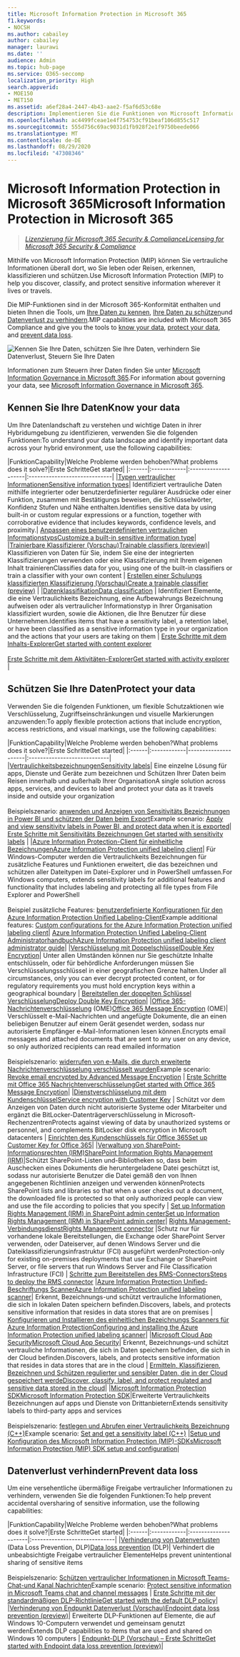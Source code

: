 ```yaml
---
title: Microsoft Information Protection in Microsoft 365
f1.keywords:
- NOCSH
ms.author: cabailey
author: cabailey
manager: laurawi
ms.date: ''
audience: Admin
ms.topic: hub-page
ms.service: O365-seccomp
localization_priority: High
search.appverid:
- MOE150
- MET150
ms.assetid: a6ef28a4-2447-4b43-aae2-f5af6d53c68e
description: Implementieren Sie die Funktionen von Microsoft Information Protection (MIP) mithilfe der Microsoft 365-Konformität, damit Sie vertrauliche Informationen überall dort, wo Sie leben oder Reisen, erkennen, klassifizieren und schützen können.
ms.openlocfilehash: ac4499fceae1e4f754753cf91beaf106d855c517
ms.sourcegitcommit: 555d756c69ac9031d1fb928f2e1f9750beede066
ms.translationtype: MT
ms.contentlocale: de-DE
ms.lasthandoff: 08/29/2020
ms.locfileid: "47308346"
---
```

# <a name="microsoft-information-protection-in-microsoft-365"></a><span data-ttu-id="a933e-103">Microsoft Information Protection in Microsoft 365</span><span class="sxs-lookup"><span data-stu-id="a933e-103">Microsoft Information Protection in Microsoft 365</span></span>

><span data-ttu-id="a933e-104">*[Lizenzierung für Microsoft 365 Security & Compliance](https://docs.microsoft.com/office365/servicedescriptions/microsoft-365-service-descriptions/microsoft-365-tenantlevel-services-licensing-guidance/microsoft-365-security-compliance-licensing-guidance)*</span><span class="sxs-lookup"><span data-stu-id="a933e-104">*[Licensing for Microsoft 365 Security & Compliance](https://docs.microsoft.com/office365/servicedescriptions/microsoft-365-service-descriptions/microsoft-365-tenantlevel-services-licensing-guidance/microsoft-365-security-compliance-licensing-guidance)*</span></span>

<span data-ttu-id="a933e-105">Mithilfe von Microsoft Information Protection (MIP) können Sie vertrauliche Informationen überall dort, wo Sie leben oder Reisen, erkennen, klassifizieren und schützen.</span><span class="sxs-lookup"><span data-stu-id="a933e-105">Use Microsoft Information Protection (MIP) to help you discover, classify, and protect sensitive information wherever it lives or travels.</span></span>

<span data-ttu-id="a933e-106">Die MIP-Funktionen sind in der Microsoft 365-Konformität enthalten und bieten Ihnen die Tools, um [Ihre Daten zu kennen](#know-your-data), [Ihre Daten zu schützen](#protect-your-data)und [Datenverlust zu verhindern](#prevent-data-loss).</span><span class="sxs-lookup"><span data-stu-id="a933e-106">MIP capabilities are included with Microsoft 365 Compliance and give you the tools to [know your data](#know-your-data), [protect your data](#protect-your-data), and [prevent data loss](#prevent-data-loss).</span></span>

![Kennen Sie Ihre Daten, schützen Sie Ihre Daten, verhindern Sie Datenverlust, Steuern Sie Ihre Daten](../media/powered-by-intelligent-platform.png)

<span data-ttu-id="a933e-108">Informationen zum Steuern ihrer Daten finden Sie unter [Microsoft Information Governance in Microsoft 365](manage-Information-governance.md).</span><span class="sxs-lookup"><span data-stu-id="a933e-108">For information about governing your data, see [Microsoft Information Governance in Microsoft 365](manage-Information-governance.md).</span></span>

## <a name="know-your-data"></a><span data-ttu-id="a933e-109">Kennen Sie Ihre Daten</span><span class="sxs-lookup"><span data-stu-id="a933e-109">Know your data</span></span>

<span data-ttu-id="a933e-110">Um Ihre Datenlandschaft zu verstehen und wichtige Daten in ihrer Hybridumgebung zu identifizieren, verwenden Sie die folgenden Funktionen:</span><span class="sxs-lookup"><span data-stu-id="a933e-110">To understand your data landscape and identify important data across your hybrid environment, use the following capabilities:</span></span>
 
|<span data-ttu-id="a933e-111">Funktion</span><span class="sxs-lookup"><span data-stu-id="a933e-111">Capability</span></span>|<span data-ttu-id="a933e-112">Welche Probleme werden behoben?</span><span class="sxs-lookup"><span data-stu-id="a933e-112">What problems does it solve?</span></span>|<span data-ttu-id="a933e-113">Erste Schritte</span><span class="sxs-lookup"><span data-stu-id="a933e-113">Get started</span></span>|
|:------|:------------|:--------------------|:-----------------------------|
|[<span data-ttu-id="a933e-114">Typen vertraulicher Informationen</span><span class="sxs-lookup"><span data-stu-id="a933e-114">Sensitive information types</span></span>](sensitive-information-type-entity-definitions.md)| <span data-ttu-id="a933e-115">Identifiziert vertrauliche Daten mithilfe integrierter oder benutzerdefinierter regulärer Ausdrücke oder einer Funktion, zusammen mit Bestätigungs beweisen, die Schlüsselwörter, Konfidenz Stufen und Nähe enthalten.</span><span class="sxs-lookup"><span data-stu-id="a933e-115">Identifies sensitive data by using built-in or custom regular expressions or a function, together with corroborative evidence that includes keywords, confidence levels, and proximity.</span></span>| [<span data-ttu-id="a933e-116">Anpassen eines benutzerdefinierten vertraulichen Informationstyps</span><span class="sxs-lookup"><span data-stu-id="a933e-116">Customize a built-in sensitive information type</span></span>](customize-a-built-in-sensitive-information-type.md)|
|[<span data-ttu-id="a933e-117">Trainierbare Klassifizierer (Vorschau)</span><span class="sxs-lookup"><span data-stu-id="a933e-117">Trainable classifiers (preview)</span></span>](classifier-getting-started-with.md)| <span data-ttu-id="a933e-118">Klassifizieren von Daten für Sie, indem Sie eine der integrierten Klassifizierungen verwenden oder eine Klassifizierung mit Ihrem eigenen Inhalt trainieren</span><span class="sxs-lookup"><span data-stu-id="a933e-118">Classifies data for you, using one of the built-in classifiers or train a classifier with your own content</span></span> | [<span data-ttu-id="a933e-119">Erstellen einer Schulungs klassifizierten Klassifizierung (Vorschau)</span><span class="sxs-lookup"><span data-stu-id="a933e-119">Create a trainable classifier (preview)</span></span>](classifier-creating-a-trainable-classifier.md) |
|[<span data-ttu-id="a933e-120">Datenklassifikation</span><span class="sxs-lookup"><span data-stu-id="a933e-120">Data classification</span></span>](data-classification-overview.md) | <span data-ttu-id="a933e-121">Identifiziert Elemente, die eine Vertraulichkeits Bezeichnung, eine Aufbewahrungs Bezeichnung aufweisen oder als vertraulicher Informationstyp in Ihrer Organisation klassifiziert wurden, sowie die Aktionen, die Ihre Benutzer für diese Unternehmen.</span><span class="sxs-lookup"><span data-stu-id="a933e-121">Identifies items that have a sensitivity label, a retention label, or have been classified as a sensitive information type in your organization and the actions that your users are taking on them</span></span>  | [<span data-ttu-id="a933e-122">Erste Schritte mit dem Inhalts-Explorer</span><span class="sxs-lookup"><span data-stu-id="a933e-122">Get started with content explorer</span></span>](data-classification-content-explorer.md)<br /><br /> [<span data-ttu-id="a933e-123">Erste Schritte mit dem Aktivitäten-Explorer</span><span class="sxs-lookup"><span data-stu-id="a933e-123">Get started with activity explorer</span></span>](data-classification-activity-explorer.md) |

## <a name="protect-your-data"></a><span data-ttu-id="a933e-124">Schützen Sie Ihre Daten</span><span class="sxs-lookup"><span data-stu-id="a933e-124">Protect your data</span></span>

<span data-ttu-id="a933e-125">Verwenden Sie die folgenden Funktionen, um flexible Schutzaktionen wie Verschlüsselung, Zugriffseinschränkungen und visuelle Markierungen anzuwenden:</span><span class="sxs-lookup"><span data-stu-id="a933e-125">To apply flexible protection actions that include encryption, access restrictions, and visual markings, use the following capabilities:</span></span>

|<span data-ttu-id="a933e-126">Funktion</span><span class="sxs-lookup"><span data-stu-id="a933e-126">Capability</span></span>|<span data-ttu-id="a933e-127">Welche Probleme werden behoben?</span><span class="sxs-lookup"><span data-stu-id="a933e-127">What problems does it solve?</span></span>|<span data-ttu-id="a933e-128">Erste Schritte</span><span class="sxs-lookup"><span data-stu-id="a933e-128">Get started</span></span>|
|:------|:------------|---------------------|:----------------------------|
|[<span data-ttu-id="a933e-129">Vertraulichkeitsbezeichnungen</span><span class="sxs-lookup"><span data-stu-id="a933e-129">Sensitivity labels</span></span>](sensitivity-labels.md)| <span data-ttu-id="a933e-130">Eine einzelne Lösung für apps, Dienste und Geräte zum bezeichnen und Schützen Ihrer Daten beim Reisen innerhalb und außerhalb Ihrer Organisation</span><span class="sxs-lookup"><span data-stu-id="a933e-130">A single solution across apps, services, and devices to label and protect your data as it travels inside and outside your organization</span></span> <br /><br /><span data-ttu-id="a933e-131">Beispielszenario: [anwenden und Anzeigen von Sensitivitäts Bezeichnungen in Power BI und schützen der Daten beim Export](https://docs.microsoft.com/power-bi/admin/service-security-data-protection-overview)</span><span class="sxs-lookup"><span data-stu-id="a933e-131">Example scenario: [Apply and view sensitivity labels in Power BI, and protect data when it is exported](https://docs.microsoft.com/power-bi/admin/service-security-data-protection-overview)</span></span>|[<span data-ttu-id="a933e-132"> Erste Schritte mit Sensitivitäts Bezeichnungen</span><span class="sxs-lookup"><span data-stu-id="a933e-132"> Get started with sensitivity labels</span></span>](get-started-with-sensitivity-labels.md) |
|[<span data-ttu-id="a933e-133">Azure Information Protection-Client für einheitliche Bezeichnungen</span><span class="sxs-lookup"><span data-stu-id="a933e-133">Azure Information Protection unified labeling client</span></span>](https://docs.microsoft.com/azure/information-protection/rms-client/aip-clientv2)| <span data-ttu-id="a933e-134">Für Windows-Computer werden die Vertraulichkeits Bezeichnungen für zusätzliche Features und Funktionen erweitert, die das bezeichnen und schützen aller Dateitypen im Datei-Explorer und in PowerShell umfassen.</span><span class="sxs-lookup"><span data-stu-id="a933e-134">For Windows computers, extends sensitivity labels for additional features and functionality that includes labeling and protecting all file types from File Explorer and PowerShell</span></span><br /><br /> <span data-ttu-id="a933e-135">Beispiel zusätzliche Features: [benutzerdefinierte Konfigurationen für den Azure Information Protection Unified Labeling-Client](https://docs.microsoft.com/azure/information-protection/rms-client/clientv2-admin-guide-customizations)</span><span class="sxs-lookup"><span data-stu-id="a933e-135">Example additional features: [Custom configurations for the Azure Information Protection unified labeling client](https://docs.microsoft.com/azure/information-protection/rms-client/clientv2-admin-guide-customizations)</span></span>| [<span data-ttu-id="a933e-136">Azure Information Protection Unified Labeling-Client Administratorhandbuch</span><span class="sxs-lookup"><span data-stu-id="a933e-136">Azure Information Protection unified labeling client administrator guide</span></span>](https://docs.microsoft.com/azure/information-protection/rms-client/clientv2-admin-guide)|
|[<span data-ttu-id="a933e-137">Verschlüsselung mit Doppelschlüssel</span><span class="sxs-lookup"><span data-stu-id="a933e-137">Double Key Encryption</span></span>](double-key-encryption.md)| <span data-ttu-id="a933e-138">Unter allen Umständen können nur Sie geschützte Inhalte entschlüsseln, oder für behördliche Anforderungen müssen Sie Verschlüsselungsschlüssel in einer geografischen Grenze halten.</span><span class="sxs-lookup"><span data-stu-id="a933e-138">Under all circumstances, only you can ever decrypt protected content, or for regulatory requirements you must hold encryption keys within a geographical boundary</span></span> | [<span data-ttu-id="a933e-139">Bereitstellen der doppelten Schlüssel Verschlüsselung</span><span class="sxs-lookup"><span data-stu-id="a933e-139">Deploy Double Key Encryption</span></span>](double-key-encryption.md#deploy-double-key-encryption)|
|<span data-ttu-id="a933e-140">[Office 365-Nachrichtenverschlüsselung](ome.md) (OME)</span><span class="sxs-lookup"><span data-stu-id="a933e-140">[Office 365 Message Encryption](ome.md) (OME)</span></span>| <span data-ttu-id="a933e-141">Verschlüsselt e-Mail-Nachrichten und angefügte Dokumente, die an einen beliebigen Benutzer auf einem Gerät gesendet werden, sodass nur autorisierte Empfänger e-Mail-Informationen lesen können.</span><span class="sxs-lookup"><span data-stu-id="a933e-141">Encrypts email messages and attached documents that are sent to any user on any device, so only authorized recipients can read emailed information</span></span>  <br /><br /><span data-ttu-id="a933e-142">Beispielszenario: [widerrufen von e-Mails, die durch erweiterte Nachrichtenverschlüsselung verschlüsselt wurden](revoke-ome-encrypted-mail.md)</span><span class="sxs-lookup"><span data-stu-id="a933e-142">Example scenario: [Revoke email encrypted by Advanced Message Encryption](revoke-ome-encrypted-mail.md)</span></span> | [<span data-ttu-id="a933e-143">Erste Schritte mit Office 365 Nachrichtenverschlüsselung</span><span class="sxs-lookup"><span data-stu-id="a933e-143">Get started with Office 365 Message Encryption</span></span>](set-up-new-message-encryption-capabilities.md)|
|[<span data-ttu-id="a933e-144">Dienstverschlüsselung mit dem Kundenschlüssel</span><span class="sxs-lookup"><span data-stu-id="a933e-144">Service encryption with Customer Key</span></span>](customer-key-overview.md) | <span data-ttu-id="a933e-145">Schützt vor dem Anzeigen von Daten durch nicht autorisierte Systeme oder Mitarbeiter und ergänzt die BitLocker-Datenträgerverschlüsselung in Microsoft-Rechenzentren</span><span class="sxs-lookup"><span data-stu-id="a933e-145">Protects against viewing of data by unauthorized systems or personnel, and complements BitLocker disk encryption in Microsoft datacenters</span></span> | [<span data-ttu-id="a933e-146">Einrichten des Kundenschlüssels für Office 365</span><span class="sxs-lookup"><span data-stu-id="a933e-146">Set up Customer Key for Office 365</span></span>](customer-key-set-up.md)|
|[<span data-ttu-id="a933e-147">Verwaltung von SharePoint-Informationsrechten (IRM)</span><span class="sxs-lookup"><span data-stu-id="a933e-147">SharePoint Information Rights Management (IRM)</span></span>](set-up-irm-in-sp-admin-center.md#irm-enable-sharepoint-document-libraries-and-lists)|<span data-ttu-id="a933e-148">Schützt SharePoint-Listen und-Bibliotheken so, dass beim Auschecken eines Dokuments die heruntergeladene Datei geschützt ist, sodass nur autorisierte Benutzer die Datei gemäß den von Ihnen angegebenen Richtlinien anzeigen und verwenden können</span><span class="sxs-lookup"><span data-stu-id="a933e-148">Protects SharePoint lists and libraries so that when a user checks out a document, the downloaded file is protected so that only authorized people can view and use the file according to policies that you specify</span></span> | [<span data-ttu-id="a933e-149">Set up Information Rights Management (IRM) in SharePoint admin center</span><span class="sxs-lookup"><span data-stu-id="a933e-149">Set up Information Rights Management (IRM) in SharePoint admin center</span></span>](set-up-irm-in-sp-admin-center.md)|
[<span data-ttu-id="a933e-150">Rights Management-Verbindungsdienst</span><span class="sxs-lookup"><span data-stu-id="a933e-150">Rights Management connector</span></span>](https://docs.microsoft.com/azure/information-protection/deploy-rms-connector) |<span data-ttu-id="a933e-151">Schutz nur für vorhandene lokale Bereitstellungen, die Exchange oder SharePoint Server verwenden, oder Dateiserver, auf denen Windows Server und die Dateiklassifizierungsinfrastruktur (FCI) ausgeführt werden</span><span class="sxs-lookup"><span data-stu-id="a933e-151">Protection-only for existing on-premises deployments that use Exchange or SharePoint Server, or file servers that run Windows Server and File Classification Infrastructure (FCI)</span></span> | [<span data-ttu-id="a933e-152">Schritte zum Bereitstellen des RMS-Connectors</span><span class="sxs-lookup"><span data-stu-id="a933e-152">Steps to deploy the RMS connector</span></span>](https://docs.microsoft.com/azure/information-protection/deploy-rms-connector#steps-to-deploy-the-rms-connector)
|[<span data-ttu-id="a933e-153">Azure Information Protection Unified-Beschriftungs Scanner</span><span class="sxs-lookup"><span data-stu-id="a933e-153">Azure Information Protection unified labeling scanner</span></span>](https://docs.microsoft.com/azure/information-protection/deploy-aip-scanner)| <span data-ttu-id="a933e-154">Erkennt, Bezeichnungs-und schützt vertrauliche Informationen, die sich in lokalen Daten speichern befinden.</span><span class="sxs-lookup"><span data-stu-id="a933e-154">Discovers, labels, and protects sensitive information that resides in data stores that are on premises</span></span> | [<span data-ttu-id="a933e-155">Konfigurieren und Installieren des einheitlichen Bezeichnungs Scanners für Azure Information Protection</span><span class="sxs-lookup"><span data-stu-id="a933e-155">Configuring and installing the Azure Information Protection unified labeling scanner</span></span>](https://docs.microsoft.com/azure/information-protection/deploy-aip-scanner-configure-install)|
|[<span data-ttu-id="a933e-156">Microsoft Cloud App Security</span><span class="sxs-lookup"><span data-stu-id="a933e-156">Microsoft Cloud App Security</span></span>](https://docs.microsoft.com/cloud-app-security/what-is-cloud-app-security)| <span data-ttu-id="a933e-157">Erkennt, Bezeichnungs-und schützt vertrauliche Informationen, die sich in Daten speichern befinden, die sich in der Cloud befinden.</span><span class="sxs-lookup"><span data-stu-id="a933e-157">Discovers, labels, and protects sensitive information that resides in data stores that are in the cloud</span></span> | [<span data-ttu-id="a933e-158">Ermitteln, Klassifizieren, Bezeichnen und Schützen regulierter und sensibler Daten, die in der Cloud gespeichert werde</span><span class="sxs-lookup"><span data-stu-id="a933e-158">Discover, classify, label, and protect regulated and sensitive data stored in the cloud</span></span>](https://docs.microsoft.com/cloud-app-security/best-practices#discover-classify-label-and-protect-regulated-and-sensitive-data-stored-in-the-cloud)|
|[<span data-ttu-id="a933e-159">Microsoft Information Protection SDK</span><span class="sxs-lookup"><span data-stu-id="a933e-159">Microsoft Information Protection SDK</span></span>](https://docs.microsoft.com/information-protection/develop/overview#microsoft-information-protection-sdk)|<span data-ttu-id="a933e-160">Erweiterte Vertraulichkeits Bezeichnungen auf apps und Dienste von Drittanbietern</span><span class="sxs-lookup"><span data-stu-id="a933e-160">Extends sensitivity labels to third-party apps and services</span></span>  <br /><br /> <span data-ttu-id="a933e-161">Beispielszenario: [festlegen und Abrufen einer Vertraulichkeits Bezeichnung (C++)](https://docs.microsoft.com/information-protection/develop/quick-file-set-get-label-cpp)</span><span class="sxs-lookup"><span data-stu-id="a933e-161">Example scenario: [Set and get a sensitivity label (C++)](https://docs.microsoft.com/information-protection/develop/quick-file-set-get-label-cpp)</span></span> |[<span data-ttu-id="a933e-162">Setup und Konfiguration des Microsoft Information Protection (MIP)-SDKs</span><span class="sxs-lookup"><span data-stu-id="a933e-162">Microsoft Information Protection (MIP) SDK setup and configuration</span></span>](https://docs.microsoft.com/information-protection/develop/setup-configure-mip)|

## <a name="prevent-data-loss"></a><span data-ttu-id="a933e-163">Datenverlust verhindern</span><span class="sxs-lookup"><span data-stu-id="a933e-163">Prevent data loss</span></span>

<span data-ttu-id="a933e-164">Um eine versehentliche übermäßige Freigabe vertraulicher Informationen zu verhindern, verwenden Sie die folgenden Funktionen:</span><span class="sxs-lookup"><span data-stu-id="a933e-164">To help prevent accidental oversharing of sensitive information, use the following capabilities:</span></span>


|<span data-ttu-id="a933e-165">Funktion</span><span class="sxs-lookup"><span data-stu-id="a933e-165">Capability</span></span>|<span data-ttu-id="a933e-166">Welche Probleme werden behoben?</span><span class="sxs-lookup"><span data-stu-id="a933e-166">What problems does it solve?</span></span>|<span data-ttu-id="a933e-167">Erste Schritte</span><span class="sxs-lookup"><span data-stu-id="a933e-167">Get started</span></span>|
|:------|:------------|:---------------------|:-----------------------------|
|<span data-ttu-id="a933e-168">[Verhinderung von Datenverlusten](data-loss-prevention-policies.md) (Data Loss Prevention, DLP)</span><span class="sxs-lookup"><span data-stu-id="a933e-168">[Data loss prevention](data-loss-prevention-policies.md) (DLP)</span></span>| <span data-ttu-id="a933e-169">Verhindert die unbeabsichtigte Freigabe vertraulicher Elemente</span><span class="sxs-lookup"><span data-stu-id="a933e-169">Helps prevent unintentional sharing of sensitive items</span></span> <br /><br /><span data-ttu-id="a933e-170">Beispielszenario: [Schützen vertraulicher Informationen in Microsoft Teams-Chat-und Kanal Nachrichten](dlp-microsoft-teams.md)</span><span class="sxs-lookup"><span data-stu-id="a933e-170">Example scenario: [Protect sensitive information in Microsoft Teams chat and channel messages](dlp-microsoft-teams.md)</span></span> | [<span data-ttu-id="a933e-171">Erste Schritte mit der standardmäßigen DLP-Richtlinie</span><span class="sxs-lookup"><span data-stu-id="a933e-171">Get started with the default DLP policy</span></span>](get-started-with-the-default-dlp-policy.md)|
|[<span data-ttu-id="a933e-172">Verhinderung von Endpunkt Datenverlust (Vorschau)</span><span class="sxs-lookup"><span data-stu-id="a933e-172">Endpoint data loss prevention (preview)</span></span>](endpoint-dlp-learn-about.md)| <span data-ttu-id="a933e-173">Erweiterte DLP-Funktionen auf Elemente, die auf Windows 10-Computern verwendet und gemeinsam genutzt werden</span><span class="sxs-lookup"><span data-stu-id="a933e-173">Extends DLP capabilities to items that are used and shared on Windows 10 computers</span></span> | [<span data-ttu-id="a933e-174">Endpunkt-DLP (Vorschau) – Erste Schritte</span><span class="sxs-lookup"><span data-stu-id="a933e-174">Get started with Endpoint data loss prevention (preview)</span></span>](endpoint-dlp-getting-started.md)|
